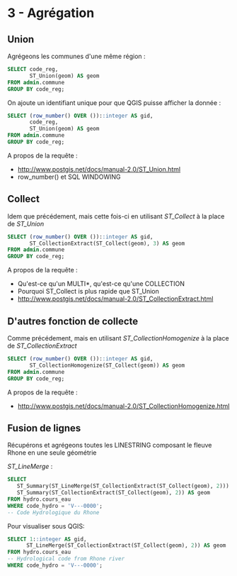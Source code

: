 3 - Agrégation
==============

Union
-----

Agrégeons les communes d'une même région :


```SQL
SELECT code_reg,
       ST_Union(geom) AS geom
FROM admin.commune
GROUP BY code_reg;
```

On ajoute un identifiant unique pour que QGIS puisse afficher la donnée :


```SQL
SELECT (row_number() OVER ())::integer AS gid, 
       code_reg,
       ST_Union(geom) AS geom
FROM admin.commune
GROUP BY code_reg;
```


A propos de la requête :
- http://www.postgis.net/docs/manual-2.0/ST_Union.html
- row_number() et SQL WINDOWING

Collect
-------

Idem que précédement, mais cette fois-ci en utilisant _ST_Collect_ à la place de _ST_Union_


```SQL
SELECT (row_number() OVER ())::integer AS gid, 
       ST_CollectionExtract(ST_Collect(geom), 3) AS geom
FROM admin.commune
GROUP BY code_reg;
```

A propos de la requête : 

- Qu'est-ce qu'un MULTI*, qu'est-ce qu'une COLLECTION
- Pourquoi ST_Collect is plus rapide que ST_Union
- http://www.postgis.net/docs/manual-2.0/ST_CollectionExtract.html

D'autres fonction de collecte
-----------------------------

Comme précédement, mais en utilisant _ST_CollectionHomogenize_ à la place de _ST_CollectionExtract_


```SQL
SELECT (row_number() OVER ())::integer AS gid, 
       ST_CollectionHomogenize(ST_Collect(geom)) AS geom
FROM admin.commune
GROUP BY code_reg;
```

A propos de la requête :

- http://www.postgis.net/docs/manual-2.0/ST_CollectionHomogenize.html

Fusion de lignes
----------------

Récupérons et agrégeons toutes les LINESTRING composant le fleuve Rhone en une seule géométrie


_ST_LineMerge_ :

```SQL
SELECT
   ST_Summary(ST_LineMerge(ST_CollectionExtract(ST_Collect(geom), 2))) AS geom,
   ST_Summary(ST_CollectionExtract(ST_Collect(geom), 2)) AS geom 
FROM hydro.cours_eau 
WHERE code_hydro = 'V---0000';
-- Code Hydrologique du Rhone

```

Pour visualiser sous QGIS:


```SQL
SELECT 1::integer AS gid,
      ST_LineMerge(ST_CollectionExtract(ST_Collect(geom), 2)) AS geom
FROM hydro.cours_eau 
-- Hydrological code from Rhone river
WHERE code_hydro = 'V---0000';
```
